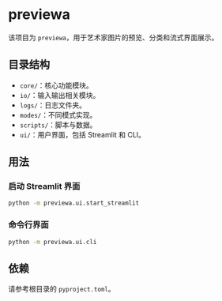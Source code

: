 # previewa

该项目为 `previewa`，用于艺术家图片的预览、分类和流式界面展示。

## 目录结构
- `core/`：核心功能模块。
- `io/`：输入输出相关模块。
- `logs/`：日志文件夹。
- `modes/`：不同模式实现。
- `scripts/`：脚本与数据。
- `ui/`：用户界面，包括 Streamlit 和 CLI。

## 用法
### 启动 Streamlit 界面
```bash
python -m previewa.ui.start_streamlit
```

### 命令行界面
```bash
python -m previewa.ui.cli
```

## 依赖
请参考根目录的 `pyproject.toml`。
